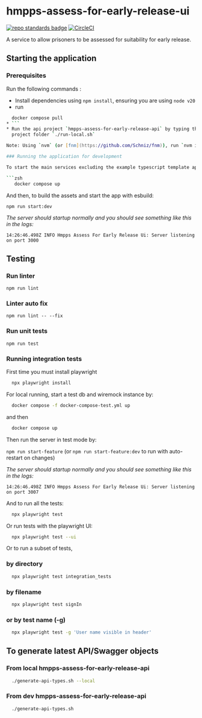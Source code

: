 # hmpps-assess-for-early-release-ui
[![repo standards badge](https://img.shields.io/badge/endpoint.svg?&style=flat&logo=github&url=https%3A%2F%2Foperations-engineering-reports.cloud-platform.service.justice.gov.uk%2Fapi%2Fv1%2Fcompliant_public_repositories%2Fhmpps-assess-for-early-release-ui)](https://operations-engineering-reports.cloud-platform.service.justice.gov.uk/public-github-repositories.html#hmpps-assess-for-early-release-ui "Link to report")
[![CircleCI](https://circleci.com/gh/ministryofjustice/hmpps-assess-for-early-release-ui/tree/main.svg?style=svg)](https://circleci.com/gh/ministryofjustice/hmpps-assess-for-early-release-ui)

A service to allow prisoners to be assessed for suitability for early release.

## Starting the application

### Prerequisites

Run the following commands :
* Install dependencies using `npm install`, ensuring you are using `node v20`
* run
```zsh
  docker compose pull
* ```
* Run the api project `hmpps-assess-for-early-release-api` by typing the command in that
  project folder `./run-local.sh`

Note: Using `nvm` (or [fnm](https://github.com/Schniz/fnm)), run `nvm install --latest-npm` within the repository folder to use the correct version of node, and the latest version of npm. This matches the `engines` config in `package.json` and the CircleCI build config.

### Running the application for development

To start the main services excluding the example typescript template app:

```zsh
   docker compose up
```

And then, to build the assets and start the app with esbuild:

`npm run start:dev`

<em>The server should startup normally and you should see something like this in the logs:</em>

`14:26:46.498Z INFO Hmpps Assess For Early Release Ui: Server listening on port 3000`

## Testing

### Run linter

`npm run lint`

### Linter auto fix

`npm run lint -- --fix`

### Run unit tests

`npm run test`

### Running integration tests

First time you must install playwright
```zsh
  npx playwright install
```

For local running, start a test db and wiremock instance by:

```zsh
  docker compose -f docker-compose-test.yml up
```

and then

```zsh
  docker compose up
```

Then run the server in test mode by:

`npm run start-feature` (or `npm run start-feature:dev` to run with auto-restart on changes)

<em>The server should startup normally and you should see something like this in the logs:</em>

`14:26:46.498Z INFO Hmpps Assess For Early Release Ui: Server listening on port 3007`

And to run all the tests:

```zsh
  npx playwright test
```

Or run tests with the playwright UI:

```zsh
  npx playwright test --ui
```

Or to run a subset of tests,

### by directory
```zsh
  npx playwright test integration_tests
```

### by filename
```zsh
  npx playwright test signIn
```

### or by test name (-g)
```zsh
  npx playwright test -g 'User name visible in header'
```

## To generate latest API/Swagger objects

### From local hmpps-assess-for-early-release-api
```zsh
  ./generate-api-types.sh --local
```

### From dev hmpps-assess-for-early-release-api
```zsh
  ./generate-api-types.sh
```

